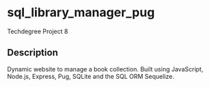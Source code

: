 # sql_library_manager_pug

Techdegree Project 8

## Description

Dynamic website to manage a book collection. Built using JavaScript, Node.js, Express, Pug, SQLite and the SQL ORM Sequelize.
